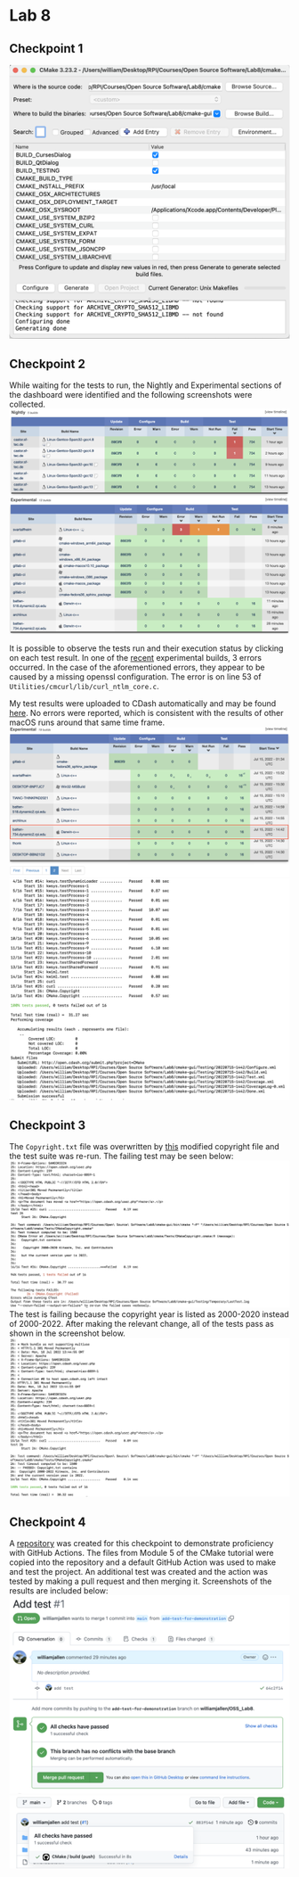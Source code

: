 # Lab 8

## Checkpoint 1

![Successful CMake output](cmake-gui-ss.png)

## Checkpoint 2

While waiting for the tests to run, the Nightly and Experimental sections of the dashboard were identified and the following screenshots were collected.
![nightly build screenshot](nightly-test-suite-ss.png)
![experimental build screenshot](experimental-test-suite-ss.png)

It is possible to observe the tests run and their execution status by clicking on each test result.  In one of the [recent](https://open.cdash.org/viewBuildError.php?buildid=8041105) experimental builds, 3 errors occurred.  In the case of the aforementioned errors, they appear to be caused by a missing openssl configuration.  The error is on line 53 of `Utilities/cmcurl/lib/curl_ntlm_core.c`.

My test results were uploaded to CDash automatically and may be found [here](https://open.cdash.org/build/8041101).  No errors were reported, which is consistent with the results of other macOS runs around that same time frame.
![My successful CTest results](my-successful-tests-ss.png)
![My successful CTest results](my-successful-tests-locally.png)

## Checkpoint 3

The `Copyright.txt` file was overwritten by [this](https://github.com/rcos/CSCI-4470-OpenSource/blob/master/Modules/08.TestingAndCI/Kitware-modded-Copyright.txt) modified copyright file and the test suite was re-run.  The failing test may be seen below:
![My failing test results](failing-test-checkpoint-3-ss.png)
The test is failing because the copyright year is listed as 2000-2020 instead of 2000-2022.  After making the relevant change, all of the tests pass as shown in the screenshot below.
![The tests are passing again](successful-test-checkpoint-3-ss.png)

## Checkpoint 4

A [repository](https://github.com/williamjallen/OSS_Lab8) was created for this checkpoint to demonstrate proficiency with GitHub Actions.  The files from Module 5 of the CMake tutorial were copied into the repository and a default GitHub Action was used to make and test the project.  An additional test was created and the action was tested by making a pull request and then merging it.  Screenshots of the results are included below:
![Passing tests on a PR](successful-pr-action.png)
![Passing tests after the PR was merged](successful-push-action.png)
